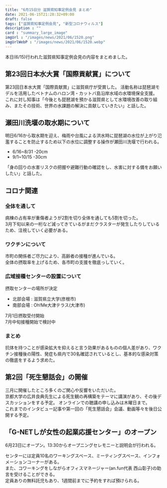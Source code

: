 ```yaml
---
title: "6月15日分 滋賀県知事定例会見 まとめ"
date: 2021-06-15T21:28:32+09:00
draft: false
tags: ["滋賀県知事定例会見", "新型コロナウィルス"]
description : ""
card : "summary_large_image"
imgUrl : "/images/news/2021/06/1520.png"
imgUrlWebP : "/images/news/2021/06/1520.webp"
---
```

本日(6/15)行われた滋賀県知事定例会見の内容をまとめました。

## 第23回日本水大賞「国際貢献賞」について
第23回日本水大賞「国際貢献賞」に滋賀県庁が受賞した。
活動名称は琵琶湖モデルを活用したベトナムのハロン湾・カットバ島沿岸水域の水環境保全支援。
これに対し知事は「今後とも琵琶湖を預かる滋賀県として水環境改善の取り組み、またその技術、世界の水課題の解決に貢献していきたい」と話した。

## 瀬田川洗堰の取水期について
明日6/16から取水期を迎え、梅雨や台風による洪水時に琵琶湖の水位が上がり氾濫することを防止するため以下の水位に調整する操作が瀬田川洗堰で行われる。

- 6/16~8/31 -20cm
- 9/1~10/15 -30cm

「身の回りの水害リスクの把握や避難行動の確認をし、水害に対する備をお願いしたい」と話した。
## コロナ関連
### 全体を通して
病棟の占有率が重傷者ようが2割を切り全体を通しても5割を切った。  
3月下旬以来の一桁など減ってきているがまだクラスターが発生したりしているため、注視していく必要がある。

### ワクチンについて
市町の関係者ご尽力により、高齢者の接種が進んでいる。  
全体の摂取率を上げるため、各市町の支援を徹底っしていく。

### 広域接種センターの設置について
摂取センターの場所が決定

- 北部会場 : 滋賀県立大学(彦根市)
- 南部会場 : Oh!Me大津テラス(大津市)

7月1日摂取受付開始  
7月中旬接種開始で検討中

### まとめ
抗体を持つことが感染拡大を抑えると言う効果があるものの個人差があり、ワクチン接種後の陽性、発症も県内で30名確認されているとし、基本的な感染対策の徹底をするよう求めた。

## 第2回「死生懇話会」の開催
三月に開催したところ多くのご関心や反響をいただいた。  
京都大学の広井良典先生による死生観の再構築をテーマに講演があり、その後デスカッションをする予定。
オンラインでの聴講の申し込みは木曜日まで。  
これまでのインタビュー記事や第一回の「死生懇話会」会議、動画等々を後日公開する予定。

## 「G-NETしが女性の起業応援センター」のオープン
6月23日にオープン。13:30からオープニングセレモニーと説明会が行われる。  

センターには定員10名のワーキングスペース、ミーティングスペース、インフォメーションコーナーがある。  
また、コワーキングをしながらオフィスマネージャー(an.fun代表 西山彰子)の助言を受けることができる。  
定員ありの無料託児もあり、1週間前までに予約をすれば預けられる。